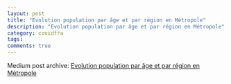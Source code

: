 ```yaml
---
layout: post
title: "Evolution population par âge et par région en Métropole"
description: "Evolution population par âge et par région en Métropole"
category: covidfra
tags: 
comments: true
---
```


Medium post archive: [Evolution population par âge et par région en Métropole](https://chrisgodlak.medium.com/evolution-population-par-%C3%A2ge-et-par-r%C3%A9gion-en-m%C3%A9tropole-c4258db463b4)
